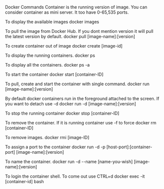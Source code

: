 Docker Commands
Container is the running version of image. You can consider container as mini server. It too have 0-65,535 ports.

To display the available images
docker images

To pull the image from Docker Hub. If you dont mention version it will pull the latest version by default.
docker pull [image-name]:[version]

To create container out of image
docker create [image-id]

To display the running containers.
docker ps

To display all the containers.
docker ps -a

To start the container
docker start [container-ID]

To pull, create and start the container with single command.
docker run [image-name]:[version]

By default docker containers run in the foreground attached to the screen. If you want to detach use -d
docker run -d [image-name]:[version]

To stop the running container
docker stop [container-ID]

To remove the container. If it is running container use -f to force
docker rm [container-ID]

To remove images.
docker rmi [image-ID]

To assign a port to the container
docker run -d -p [host-port]:[container-port] [image-name]:[version]

To name the container.
docker run -d --name [name-you-wish] [image-name]:[version]

To login the container shell. To come out use CTRL+d
docker exec -it [container-id] bash
